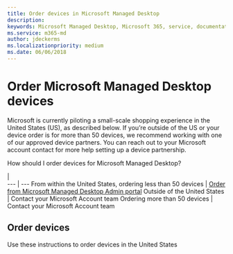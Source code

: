 ```yaml
---
title: Order devices in Microsoft Managed Desktop 
description:  
keywords: Microsoft Managed Desktop, Microsoft 365, service, documentation
ms.service: m365-md
author: jdeckerms
ms.localizationpriority: medium
ms.date: 06/06/2018
---
```


# Order Microsoft Managed Desktop devices

Microsoft is currently piloting a small-scale shopping experience in the United States (US), as described below. If you’re outside of the US or your device order is for more than 50 devices, we recommend working with one of our approved device partners. You can reach out to your Microsoft account contact for more help setting up a device partnership.

How should I order devices for Microsoft Managed Desktop?

  |   
 --- | ---
From within the United States, ordering less than 50 devices | [Order from Microsoft Managed Desktop Admin portal]()
Outside of the United States | Contact your Microsoft Account team
Ordering more than 50 devices | Contact your Microsoft Account team

## Order devices
Use these instructions to order devices in the United States 
